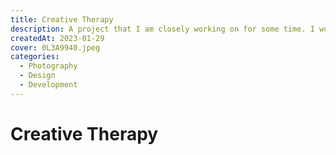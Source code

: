 ```yaml
---
title: Creative Therapy
description: A project that I am closely working on for some time. I work on design, development & project management. I love it.
createdAt: 2023-01-29
cover: 0L3A9940.jpeg
categories:
  - Photography
  - Design
  - Development
---
```


# Creative Therapy

<!--more-->
